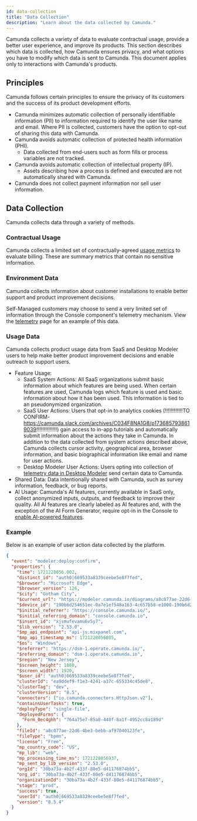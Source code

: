 ```yaml
---
id: data-collection
title: "Data Collection"
description: "Learn about the data collected by Camunda."
---
```


Camunda collects a variety of data to evaluate contractual usage, provide a better user experience, and improve its products. This section describes which data is collected, how Camunda ensures privacy, and what options you have to modify which data is sent to Camunda. This document applies only to interactions with Camunda's products.

## Principles

Camunda follows certain principles to ensure the privacy of its customers and the success of its product development efforts.

- Camunda minimizes automatic collection of personally identifiable information (PII) to information required to identify the user like name and email. Where PII is collected, customers have the option to opt-out of sharing this data with Camunda.
- Camunda avoids automatic collection of protected health information (PHI).
  - Data collected from end-users such as form fills or process variables are not tracked.
- Camunda avoids automatic collection of intellectual property (IP).
  - Assets describing how a process is defined and executed are not automatically shared with Camunda.
- Camunda does not collect payment information nor sell user information.

## Data Collection

Camunda collects data through a variety of methods.

### Contractual Usage

Camunda collects a limited set of contractually-agreed [usage metrics](/docs/reference/data-collection/usage-metrics.md) to evaluate billing. These are summary metrics that contain no sensitive information.

### Environment Data

Camunda collects information about customer installations to enable better support and product improvement decisions.

Self-Managed customers may choose to send a very limited set of information through the Console component's telemetry mechanism. View the [telemetry](/docs/self-managed/console-deployment/telemetry.md) page for an example of this data.

### Usage Data

Camunda collects product usage data from SaaS and Desktop Modeler users to help make better product improvement decisions and enable outreach to support users.

- Feature Usage:
  - SaaS System Actions: All SaaS organizations submit basic information about which features are being used. When certain features are used, Camunda logs which feature is used and basic information about how it has been used. This information is tied to an pseudonymized organization.
  - SaaS User Actions: Users that opt-in to analytics cookies
    (!!!!!!!!!!!!TO CONFIRM- https://camunda.slack.com/archives/C034F8NA1G8/p1736857938619039!!!!!!!!!!!!!!)
    gain access to in-app tutorials and automatically submit information about the actions they take in Camunda. In addition to the data collected from system actions described above, Camunda collects cursor activity, geographical area, browser information, and basic biographical information like email and name for user actions.
  - Desktop Modeler User Actions: Users opting into collection of [telemetry data in Desktop Modeler](docs/components/modeler/desktop-modeler/telemetry/) send certain data to Camunda.
- Shared Data: Data intentionally shared with Camunda, such as survey information, feedback, or bug reports.
- AI Usage: Camunda's AI features, currently available in SaaS only, collect anonymized inputs, outputs, and feedback to improve their quality. All AI features are clearly labeled as AI features and, with the exception of the AI Form Generator, require opt-in in the Console to [enable AI-powered features](/docs/components/console/manage-organization/enable-alpha-features/#enable-ai-powered-features).

### Example

Below is an example of user action data collected by the platform.

```json
{
  "event": "modeler:deploy:confirm",
  "properties": {
    "time": 1721228056.002,
    "distinct_id": "auth0|669533a8339ceebe5e8f7fed",
    "$browser": "Microsoft Edge",
    "$browser_version": 126,
    "$city": "Gotham City",
    "$current_url": "https://modeler.camunda.io/diagrams/a8c077ae-22d6-4be3-bebb-a847f40376fe--batsymbol-activate?v=736,217,1",
    "$device_id": "190b6d254651ec-0a7e1ef548a163-4c657b58-e1000-190b6d2518f1ec",
    "$initial_referrer": "https://console.camunda.io/",
    "$initial_referring_domain": "console.camunda.io",
    "$insert_id": "xjsmufevamu6v5y7",
    "$lib_version": "2.53.0",
    "$mp_api_endpoint": "api-js.mixpanel.com",
    "$mp_api_timestamp_ms": 1721228056805,
    "$os": "Windows",
    "$referrer": "https://dsm-1.operate.camunda.io/",
    "$referring_domain": "dsm-1.operate.camunda.io",
    "$region": "New Jersey",
    "$screen_height": 1080,
    "$screen_width": 1920,
    "$user_id": "auth0|669533a8339ceebe5e8f7fed",
    "clusterId": "ea9ddef9-f1e3-4241-a37c-655334c45de8",
    "clusterTag": "dev",
    "clusterVersion": "8.5",
    "connectors": ["io.camunda.connectors.HttpJson.v2"],
    "containsUserTasks": true,
    "deployType": "single-file",
    "deployedForms": {
      "Form_0ec4ghh": "764a75e7-85a8-448f-8a1f-4952cc8a189d"
    },
    "fileId": "a8c077ae-22d6-4be3-bebb-af97040123fe",
    "fileType": "bpmn",
    "license": "Free",
    "mp_country_code": "US",
    "mp_lib": "web",
    "mp_processing_time_ms": 1721228056937,
    "mp_sent_by_lib_version": "2.53.0",
    "orgId": "30ba73a-4b2f-433f-80e5-d41176874bb5",
    "org_id": "30ba73a-4b2f-433f-80e5-d41176874bb5",
    "organizationId": "30ba73a-4b2f-433f-80e5-d41176874bb5",
    "stage": "prod",
    "success": true,
    "userId": "auth0|669533a8339ceebe5e8f7fed",
    "version": "8.5.4"
  }
}
```
